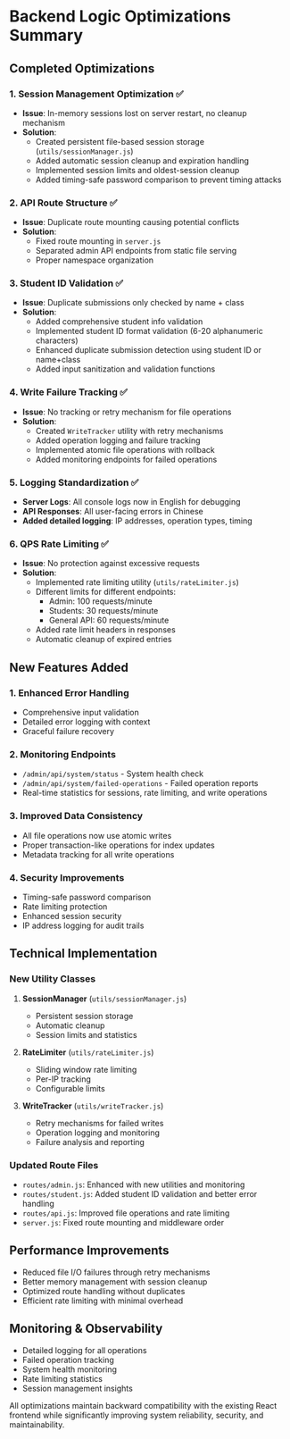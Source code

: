 # Backend Logic Optimizations Summary

## Completed Optimizations

### 1. Session Management Optimization ✅
- **Issue**: In-memory sessions lost on server restart, no cleanup mechanism
- **Solution**: 
  - Created persistent file-based session storage (`utils/sessionManager.js`)
  - Added automatic session cleanup and expiration handling
  - Implemented session limits and oldest-session cleanup
  - Added timing-safe password comparison to prevent timing attacks

### 2. API Route Structure ✅
- **Issue**: Duplicate route mounting causing potential conflicts
- **Solution**: 
  - Fixed route mounting in `server.js`
  - Separated admin API endpoints from static file serving
  - Proper namespace organization

### 3. Student ID Validation ✅
- **Issue**: Duplicate submissions only checked by name + class
- **Solution**:
  - Added comprehensive student info validation
  - Implemented student ID format validation (6-20 alphanumeric characters)
  - Enhanced duplicate submission detection using student ID or name+class
  - Added input sanitization and validation functions

### 4. Write Failure Tracking ✅
- **Issue**: No tracking or retry mechanism for file operations
- **Solution**:
  - Created `WriteTracker` utility with retry mechanisms
  - Added operation logging and failure tracking
  - Implemented atomic file operations with rollback
  - Added monitoring endpoints for failed operations

### 5. Logging Standardization ✅
- **Server Logs**: All console logs now in English for debugging
- **API Responses**: All user-facing errors in Chinese
- **Added detailed logging**: IP addresses, operation types, timing

### 6. QPS Rate Limiting ✅
- **Issue**: No protection against excessive requests
- **Solution**:
  - Implemented rate limiting utility (`utils/rateLimiter.js`)
  - Different limits for different endpoints:
    - Admin: 100 requests/minute
    - Students: 30 requests/minute  
    - General API: 60 requests/minute
  - Added rate limit headers in responses
  - Automatic cleanup of expired entries

## New Features Added

### 1. Enhanced Error Handling
- Comprehensive input validation
- Detailed error logging with context
- Graceful failure recovery

### 2. Monitoring Endpoints
- `/admin/api/system/status` - System health check
- `/admin/api/system/failed-operations` - Failed operation reports
- Real-time statistics for sessions, rate limiting, and write operations

### 3. Improved Data Consistency
- All file operations now use atomic writes
- Proper transaction-like operations for index updates
- Metadata tracking for all write operations

### 4. Security Improvements
- Timing-safe password comparison
- Rate limiting protection
- Enhanced session security
- IP address logging for audit trails

## Technical Implementation

### New Utility Classes
1. **SessionManager** (`utils/sessionManager.js`)
   - Persistent session storage
   - Automatic cleanup
   - Session limits and statistics

2. **RateLimiter** (`utils/rateLimiter.js`)
   - Sliding window rate limiting
   - Per-IP tracking
   - Configurable limits

3. **WriteTracker** (`utils/writeTracker.js`)
   - Retry mechanisms for failed writes
   - Operation logging and monitoring
   - Failure analysis and reporting

### Updated Route Files
- `routes/admin.js`: Enhanced with new utilities and monitoring
- `routes/student.js`: Added student ID validation and better error handling
- `routes/api.js`: Improved file operations and rate limiting
- `server.js`: Fixed route mounting and middleware order

## Performance Improvements
- Reduced file I/O failures through retry mechanisms
- Better memory management with session cleanup
- Optimized route handling without duplicates
- Efficient rate limiting with minimal overhead

## Monitoring & Observability
- Detailed logging for all operations
- Failed operation tracking
- System health monitoring
- Rate limiting statistics
- Session management insights

All optimizations maintain backward compatibility with the existing React frontend while significantly improving system reliability, security, and maintainability.